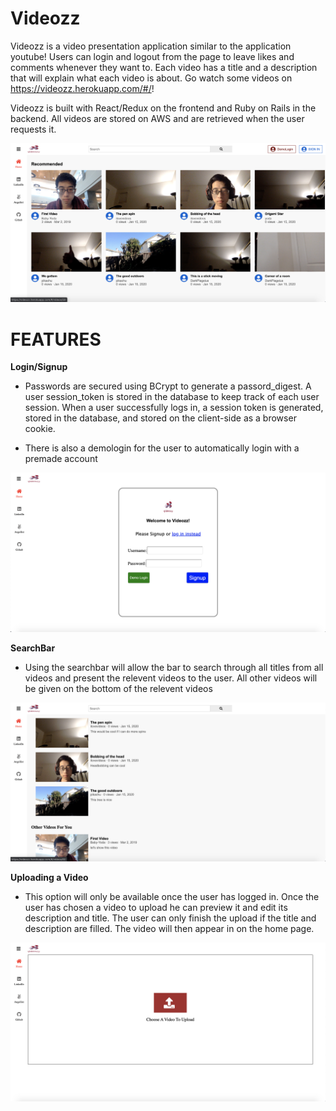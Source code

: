 # Videozz

Videozz is a video presentation application similar to the application youtube! Users can login and logout from the page to leave likes and comments whenever they want to. Each video has a title and a description that will explain what each video is about. Go watch some videos on https://videozz.herokuapp.com/#/!

Videozz is built with React/Redux on the frontend and Ruby on Rails in the backend. All videos are stored on AWS and are retrieved when the user requests it. 

<img src="./screenshots/Screen Shot 2020-05-25 at 11.17.30 AM.png">

# FEATURES

**Login/Signup**

- Passwords are secured using BCrypt to generate a passord_digest. A user session_token is stored in the database to keep track of each user session. When a user successfully logs in, a session token is generated, stored in the database, and stored on the client-side as a browser cookie.

- There is also a demologin for the user to automatically login with a premade account

<img src="./screenshots/Screen Shot 2020-05-25 at 11.20.04 AM.png">

**SearchBar**

- Using the searchbar will allow the bar to search through all titles from all videos and present the relevent videos to the user. All other videos will be given on the bottom of the relevent videos

<img src="./screenshots/Screen Shot 2020-05-25 at 11.21.04 AM.png">

**Uploading a Video**

- This option will only be available once the user has logged in. Once the user has chosen a video to upload he can preview it and edit its description and title. The user can only finish the upload if the title and description are filled. The video will then appear in on the home page. 

<img src="./screenshots/Screen Shot 2020-05-25 at 12.45.42 PM.png">









